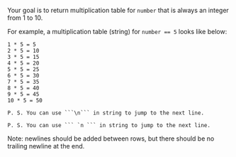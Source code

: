 Your goal is to return multiplication table for ```number``` that is always an integer from 1 to 10.

For example, a multiplication table (string) for ```number == 5``` looks like below:

```
1 * 5 = 5
2 * 5 = 10
3 * 5 = 15
4 * 5 = 20
5 * 5 = 25
6 * 5 = 30
7 * 5 = 35
8 * 5 = 40
9 * 5 = 45
10 * 5 = 50
```

```if-not:powershell
P. S. You can use ```\n``` in string to jump to the next line.
```

```if:powershell
P. S. You can use ``` `n ``` in string to jump to the next line. 
```

Note: newlines should be added between rows, but there should be no trailing newline at the end.